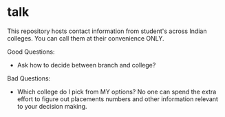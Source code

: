 # talk
This repository hosts contact information from student's across Indian colleges. 
You can call them at their convenience ONLY. 

Good Questions: 
- Ask how to decide between branch and college? 

Bad Questions:
- Which college do I pick from MY options? 
No one can spend the extra effort to figure out placements numbers and other information relevant to your decision making. 
